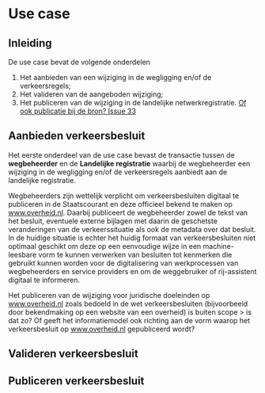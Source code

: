 # Use case


## Inleiding
De use case bevat de volgende onderdelen

1. Het aanbieden van een wijziging in de wegligging en/of de verkeersregels;
2. Het valideren van de aangeboden wijziging;
3. Het publiceren van de wijziging in de landelijke netwerkregistratie. [Of ook publicatie bij de bron? Issue 33](https://github.com/Stichting-CROW/verkeersborden/issues/33)


## Aanbieden verkeersbesluit

Het eerste onderdeel van de use case bevast de transactie tussen de **wegbeheerder** en de **Landelijke registratie** waarbij de wegbeheerder een wijziging in de wegligging en/of de verkeersregels aanbiedt aan de landelijke registratie. 

Wegbeheerders zijn wettelijk verplicht om verkeersbesluiten digitaal te publiceren in de Staatscourant en deze officieel bekend te maken op www.overheid.nl. Daarbij publiceert de wegbeheerder zowel de tekst van het besluit, eventuele externe bijlagen met daarin de geschetste veranderingen van de verkeerssituatie als ook de metadata over dat besluit. In de huidige situatie is echter het huidig formaat van verkeersbesluiten niet optimaal geschikt om deze op een eenvoudige wijze in een machine-leesbare vorm te kunnen verwerken van besluiten tot kenmerken die gebruikt kunnen worden voor de digitalisering van werkprocessen van wegbeheerders en service providers en om de weggebruiker of rij-assistent digitaal te informeren.

Het publiceren van de wijziging voor juridische doeleinden op www.overheid.nl zoals bedoeld in de wet verkeersbesluiten (bijvoorbeeld door bekendmaking op een website van een overheid) is buiten scope > is dat zo? Of geeft het informatiemodel ook richting aan de vorm waarop het verkeersbesluit op www.overheid.nl gepubliceerd wordt?


## Valideren verkeersbesluit


## Publiceren verkeersbesluit





